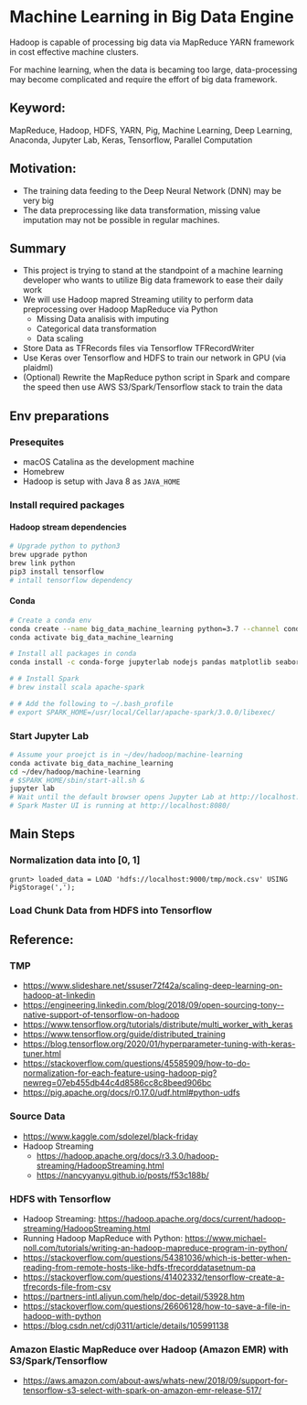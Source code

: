 
# Machine Learning in Big Data Engine

Hadoop is capable of processing big data via MapReduce YARN framework in cost effective machine clusters.

For machine learning, when the data is becaming too large, data-processing may become complicated and require the effort of big data framework.

<!-- Apache Spark is a distributive computation engine firstly built upon Hadoop MapReduce and aims to improve performance and ease-of-use on processing big data. Spark takes a considerable market share in companies (https://spark.apache.org/powered-by.html) like Amazon, IBM, Intel, TripAdvisor, eBay, etc. It natively embraces Python (Pyspark) which is the major programming language in Machine Learning due to its comprehensive stack of tooling in Data Science and its simplicity. Anaconda, the eminent scientific tooling manager already declares its way to work with Spark in Jupyter Notebook. -->

<!-- I will be leveraging the advantages of both two framework in the final project. -->

## Keyword:
MapReduce, Hadoop, HDFS, YARN, Pig,  Machine Learning, Deep Learning, Anaconda, Jupyter Lab, Keras, Tensorflow, Parallel Computation
<!-- Apache Spark -->

## Motivation:
- The training data feeding to the Deep Neural Network (DNN) may be very big
- The data preprocessing like data transformation, missing value imputation may not be possible in regular machines.
<!-- - Deep Neural Network (DNN) hyperparameter tuning and training may cost a lot of time, ranging from hours to days.
- The machine doing the tuning and training work may suffer from hardware failure.
- The native parallel computation, fault tolerance of BigData framework like Spark may come to ease the problems listed. -->

## Summary

- This project is trying to stand at the standpoint of a machine learning developer who wants to utilize Big data framework to ease their daily work
- We will use Hadoop mapred Streaming utility to perform data preprocessing over Hadoop MapReduce via Python
  - Missing Data analisis with imputing
  - Categorical data transformation
  - Data scaling
- Store Data as TFRecords files via Tensorflow TFRecordWriter
- Use Keras over Tensorflow and HDFS to train our network in GPU (via plaidml)
- (Optional) Rewrite the MapReduce python script in Spark and compare the speed then use AWS S3/Spark/Tensorflow stack to train the data
<!-- - We will use Apache Pig to drive a Hadoop MapReduce job to perform data preprocessing, like imputing missing values, transforming string values to numeric representations and scaling data with normalization and standardization -->
<!-- - We will use TonY, the open source project that integrate Hadoop to Tensorflow for distributed training. -->
<!-- - We will use Keras over Google Tensorflow 2 to train a neural network in the big data distributed nodes via Tensorflow distriubted worker training -->

## Env preparations

### Presequites
- macOS Catalina as the development machine
- Homebrew
- Hadoop is setup with Java 8 as `JAVA_HOME`

###

### Install required packages
#### Hadoop stream dependencies
```bash
# Upgrade python to python3
brew upgrade python
brew link python
pip3 install tensorflow
# intall tensorflow dependency

```
#### Conda
```bash
# Create a conda env
conda create --name big_data_machine_learning python=3.7 --channel conda-forge
conda activate big_data_machine_learning

# Install all packages in conda
conda install -c conda-forge jupyterlab nodejs pandas matplotlib seaborn numpy scipy scikit-learn tensorflow # pyspark

# # Install Spark
# brew install scala apache-spark

# # Add the following to ~/.bash_profile
# export SPARK_HOME=/usr/local/Cellar/apache-spark/3.0.0/libexec/
```

### Start Jupyter Lab

```bash
# Assume your proejct is in ~/dev/hadoop/machine-learning
conda activate big_data_machine_learning
cd ~/dev/hadoop/machine-learning
# $SPARK_HOME/sbin/start-all.sh & 
jupyter lab
# Wait until the default browser opens Jupyter Lab at http://localhost:8888/lab or http://localhost:8889/lab
# Spark Master UI is running at http://localhost:8080/
```


## Main Steps

### Normalization data into [0, 1]
```pig
grunt> loaded_data = LOAD 'hdfs://localhost:9000/tmp/mock.csv' USING PigStorage(',');
```

### Load Chunk Data from HDFS into Tensorflow





## Reference:

### TMP
- https://www.slideshare.net/ssuser72f42a/scaling-deep-learning-on-hadoop-at-linkedin
- https://engineering.linkedin.com/blog/2018/09/open-sourcing-tony--native-support-of-tensorflow-on-hadoop
- https://www.tensorflow.org/tutorials/distribute/multi_worker_with_keras
- https://www.tensorflow.org/guide/distributed_training
- https://blog.tensorflow.org/2020/01/hyperparameter-tuning-with-keras-tuner.html
- https://stackoverflow.com/questions/45585909/how-to-do-normalization-for-each-feature-using-hadoop-pig?newreg=07eb455db44c4d8586cc8c8beed906bc
- https://pig.apache.org/docs/r0.17.0/udf.html#python-udfs


### Source Data
- https://www.kaggle.com/sdolezel/black-friday
- Hadoop Streaming
  - https://hadoop.apache.org/docs/r3.3.0/hadoop-streaming/HadoopStreaming.html
  - https://nancyyanyu.github.io/posts/f53c188b/

### HDFS with Tensorflow
- Hadoop Streaming: https://hadoop.apache.org/docs/current/hadoop-streaming/HadoopStreaming.html
- Running Hadoop MapReduce with Python: https://www.michael-noll.com/tutorials/writing-an-hadoop-mapreduce-program-in-python/
- https://stackoverflow.com/questions/54381036/which-is-better-when-reading-from-remote-hosts-like-hdfs-tfrecorddatasetnum-pa
- https://stackoverflow.com/questions/41402332/tensorflow-create-a-tfrecords-file-from-csv
- https://partners-intl.aliyun.com/help/doc-detail/53928.htm
- https://stackoverflow.com/questions/26606128/how-to-save-a-file-in-hadoop-with-python
- https://blog.csdn.net/cdj0311/article/details/105991138

### Amazon Elastic MapReduce over Hadoop (Amazon EMR) with S3/Spark/Tensorflow
- https://aws.amazon.com/about-aws/whats-new/2018/09/support-for-tensorflow-s3-select-with-spark-on-amazon-emr-release-517/




